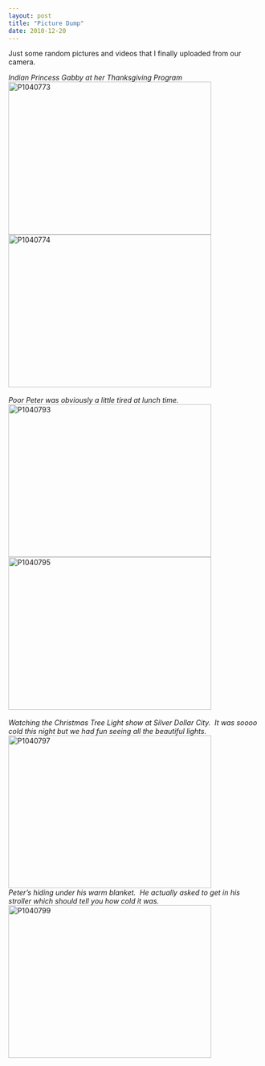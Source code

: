 ```yaml
---
layout: post
title: "Picture Dump"
date: 2010-12-20
---
```


<p>Just some random pictures and videos that I finally uploaded from our camera.</p>  <p><em>Indian Princess Gabby at her Thanksgiving Program</em>    <br /><a href="/thepaladinos/assets/images/P1040773.jpg" target="_blank"><img style="background-image: none; border-bottom: 0px; border-left: 0px; margin: 0px; padding-left: 0px; padding-right: 0px; display: inline; border-top: 0px; border-right: 0px; padding-top: 0px" title="P1040773" border="0" alt="P1040773" src="/thepaladinos/assets/images/P1040773_thumb.jpg" width="404" height="304" /></a><a href="/thepaladinos/assets/images/P1040774.jpg" target="_blank"><img style="background-image: none; border-bottom: 0px; border-left: 0px; margin: 0px; padding-left: 0px; padding-right: 0px; display: inline; border-top: 0px; border-right: 0px; padding-top: 0px" title="P1040774" border="0" alt="P1040774" src="/thepaladinos/assets/images/P1040774_thumb.jpg" width="404" height="304" /></a>    <br /><em>     <br />Poor Peter was obviously a little tired at lunch time.&#160; </em>    <br /><a href="/thepaladinos/assets/images/P1040793.jpg" target="_blank"><img style="background-image: none; border-bottom: 0px; border-left: 0px; padding-left: 0px; padding-right: 0px; display: inline; border-top: 0px; border-right: 0px; padding-top: 0px" title="P1040793" border="0" alt="P1040793" src="/thepaladinos/assets/images/P1040793_thumb.jpg" width="404" height="304" /></a><a href="/thepaladinos/assets/images/P1040795.jpg" target="_blank"><img style="background-image: none; border-bottom: 0px; border-left: 0px; margin: 0px; padding-left: 0px; padding-right: 0px; display: inline; border-top: 0px; border-right: 0px; padding-top: 0px" title="P1040795" border="0" alt="P1040795" src="/thepaladinos/assets/images/P1040795_thumb.jpg" width="404" height="304" /></a>    <br /><em>     <br />Watching the Christmas Tree Light show at Silver Dollar City.&#160; It was soooo cold this night but we had fun seeing all the beautiful lights.&#160; </em>    <br /><a href="/thepaladinos/assets/images/P1040797.jpg" target="_blank"><img style="background-image: none; border-bottom: 0px; border-left: 0px; padding-left: 0px; padding-right: 0px; display: inline; border-top: 0px; border-right: 0px; padding-top: 0px" title="P1040797" border="0" alt="P1040797" src="/thepaladinos/assets/images/P1040797_thumb.jpg" width="404" height="304" /></a>    <br /><em>Peter’s hiding under his warm blanket.&#160; He actually asked to get in his stroller which should tell you how cold it was.</em>    <br /><a href="/thepaladinos/assets/images/P1040799.jpg" target="_blank"><img style="background-image: none; border-bottom: 0px; border-left: 0px; padding-left: 0px; padding-right: 0px; display: inline; border-top: 0px; border-right: 0px; padding-top: 0px" title="P1040799" border="0" alt="P1040799" src="/thepaladinos/assets/images/P1040799_thumb.jpg" width="404" height="304" /></a>&#160;&#160; </p>  <div style="padding-bottom: 0px; margin: 0px; padding-left: 0px; padding-right: 0px; display: inline; float: none; padding-top: 0px" id="scid:5737277B-5D6D-4f48-ABFC-DD9C333F4C5D:97858c58-991d-4b0a-8ac9-051b0eabadef" class="wlWriterEditableSmartContent"><div><object width="448" height="252"><param name="movie" value="http://www.youtube.com/v/_LtQ2VLNyfc?hl=en&amp;hd=1"></param><embed src="http://www.youtube.com/v/_LtQ2VLNyfc?hl=en&amp;hd=1" type="application/x-shockwave-flash" width="448" height="252"></embed></object></div></div>    <div style="padding-bottom: 0px; margin: 0px; padding-left: 0px; padding-right: 0px; display: inline; float: none; padding-top: 0px" id="scid:5737277B-5D6D-4f48-ABFC-DD9C333F4C5D:396d6442-c093-42ea-993e-98e79aa19e87" class="wlWriterEditableSmartContent"><div><object width="448" height="252"><param name="movie" value="http://www.youtube.com/v/VsmAjKqPDoQ?hl=en&amp;hd=1"></param><embed src="http://www.youtube.com/v/VsmAjKqPDoQ?hl=en&amp;hd=1" type="application/x-shockwave-flash" width="448" height="252"></embed></object></div></div>
